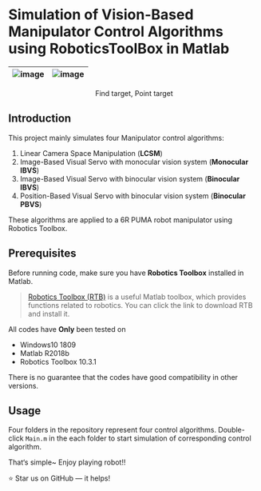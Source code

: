 # Simulation of Vision-Based Manipulator Control Algorithms using RoboticsToolBox in Matlab

|![image](https://github.com/JiadingWen/Manipulator_RoboticsToolBox/blob/master/img/ScreenShot1.gif)|![image](https://github.com/JiadingWen/Manipulator_RoboticsToolBox/blob/master/img/ScreenShot2.gif)|
| - | :-: |

<p align="center">Find target, Point target</p>

## Introduction
This project mainly simulates four Manipulator control algorithms: 

1. Linear Camera Space Manipulation (**LCSM**)
2. Image-Based Visual Servo with monocular vision system (**Monocular IBVS**)
3. Image-Based Visual Servo with binocular vision system (**Binocular IBVS**)
4. Position-Based Visual Servo with binocular vision system (**Binocular PBVS**)

These algorithms are applied to a 6R PUMA robot manipulator using Robotics Toolbox.

## Prerequisites
Before running code, make sure you have **Robotics Toolbox** installed in Matlab.

> [Robotics Toolbox (RTB)](http://petercorke.com/wordpress/toolboxes/robotics-toolbox) is a useful Matlab toolbox, which provides functions related to robotics. You can click the link to download RTB and install it. 

All codes have **Only** been tested on 
* Windows10 1809 
* Matlab R2018b 
* Robotics Toolbox 10.3.1

There is no guarantee that the codes have good compatibility in other versions. 


## Usage
Four folders in the repository represent four control algorithms. Double-click `Main.m` in the each folder to start simulation of corresponding control algorithm. 

That‘s simple~ Enjoy playing robot!!

:star: Star us on GitHub — it helps! 
